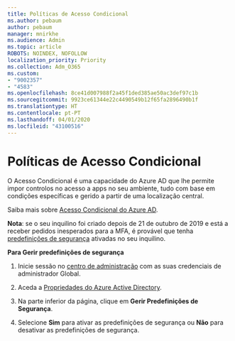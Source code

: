 ```yaml
---
title: Políticas de Acesso Condicional
ms.author: pebaum
author: pebaum
manager: mnirkhe
ms.audience: Admin
ms.topic: article
ROBOTS: NOINDEX, NOFOLLOW
localization_priority: Priority
ms.collection: Adm_O365
ms.custom:
- "9002357"
- "4583"
ms.openlocfilehash: 8ce41d007988f2a45f1ded385ae50ac3def97c1b
ms.sourcegitcommit: 9923ce61344e22c4490549b12f65fa2896490b1f
ms.translationtype: HT
ms.contentlocale: pt-PT
ms.lasthandoff: 04/01/2020
ms.locfileid: "43100516"
---
```

# <a name="conditional-access-policies"></a>Políticas de Acesso Condicional

O Acesso Condicional é uma capacidade do Azure AD que lhe permite impor controlos no acesso a apps no seu ambiente, tudo com base em condições específicas e gerido a partir de uma localização central.

Saiba mais sobre [Acesso Condicional do Azure AD](https://docs.microsoft.com/azure/active-directory/conditional-access/).  

**Nota**: se o seu inquilino foi criado depois de 21 de outubro de 2019 e está a receber pedidos inesperados para a MFA, é provável que tenha [predefinições de segurança](http://aka.ms/securitydefaults) ativadas no seu inquilino.

**Para Gerir predefinições de segurança**

1. Inicie sessão no [centro de administração](https://go.microsoft.com/fwlink/p/?linkid=834822) com as suas credenciais de administrador Global.

2. Aceda a [Propriedades do Azure Active Directory](https://portal.azure.com/#blade/Microsoft_AAD_IAM/ActiveDirectoryMenuBlade/Properties).

3. Na parte inferior da página, clique em **Gerir Predefinições de Segurança**.

4. Selecione **Sim** para ativar as predefinições de segurança ou **Não** para desativar as predefinições de segurança.
